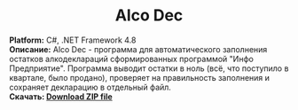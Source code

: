 <div align="center">
    <h1>Alco Dec</h1>
    <img src="https://sun9-87.userapi.com/impf/7FEijSaER9Eqz33wnW3ZbQqUtUlV922FuBpzKQ/D5JOQbheZYc.jpg?size=959x442&quality=96&sign=208768ae7bcecad8c66d9cbf18cc2239&type=album" alt="" />
</div>
<b>Platform:</b> C#, .NET Framework 4.8
<br />
<b>Описание:</b> Alco Dec - программа для автоматического заполнения остатков алкодеклараций сформированных программой "Инфо Предприятие". Программа выводит остатки в ноль (всё, что поступило в квартале, было продано), проверяет на правильность заполнения и сохраняет декларацию в отдельный файл.
<br />
<b>Скачать: <a href="https://disk.yandex.ru/d/o3r26wg8CIhtoA">Download ZIP file</a></b>
